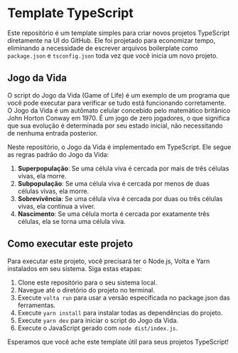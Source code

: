 # Template TypeScript

Este repositório é um template simples para criar novos projetos TypeScript diretamente na UI do GitHub. Ele foi projetado para economizar tempo, eliminando a necessidade de escrever arquivos boilerplate como `package.json` e `tsconfig.json` toda vez que você inicia um novo projeto.

## Jogo da Vida

O script do Jogo da Vida (Game of Life) é um exemplo de um programa que você pode executar para verificar se tudo está funcionando corretamente. O Jogo da Vida é um autômato celular concebido pelo matemático britânico John Horton Conway em 1970. É um jogo de zero jogadores, o que significa que sua evolução é determinada por seu estado inicial, não necessitando de nenhuma entrada posterior. 

Neste repositório, o Jogo da Vida é implementado em TypeScript. Ele segue as regras padrão do Jogo da Vida:

1. **Superpopulação**: Se uma célula viva é cercada por mais de três células vivas, ela morre.
2. **Subpopulação**: Se uma célula viva é cercada por menos de duas células vivas, ela morre.
3. **Sobrevivência**: Se uma célula viva é cercada por duas ou três células vivas, ela continua a viver.
4. **Nascimento**: Se uma célula morta é cercada por exatamente três células, ela se torna uma célula viva.

## Como executar este projeto

Para executar este projeto, você precisará ter o Node.js, Volta e Yarn instalados em seu sistema. Siga estas etapas:

1. Clone este repositório para o seu sistema local.
2. Navegue até o diretório do projeto no terminal.
3. Execute `volta run` para usar a versão especificada no package.json das ferramentas.
4. Execute `yarn install` para instalar todas as dependências do projeto.
5. Execute `yarn dev` para iniciar o script do Jogo da Vida.
6. Execute o JavaScript gerado com `node dist/index.js`.

Esperamos que você ache este template útil para seus projetos TypeScript!
